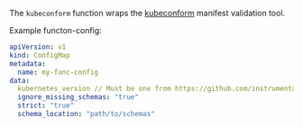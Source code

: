 The `kubeconform` function wraps the
[kubeconform](https://github.com/yannh/kubeconform) manifest
validation tool.

Example functon-config:

```yaml
apiVersion: v1
kind: ConfigMap
metadata:
  name: my-func-config
data:
  kubernetes_version // Must be one from https://github.com/instrumenta/kubernetes-json-schema without leading `v` e.g. `1.29.1`. Defaults to `master`
  ignore_missing_schemas: "true"
  strict: "true"
  schema_location: "path/to/schemas"
```
